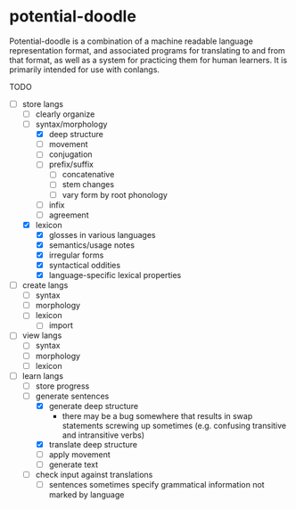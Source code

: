 # potential-doodle
Potential-doodle is a combination of a machine readable language representation format, and associated programs for translating to and from that format, as well as a system for practicing them for human learners. It is primarily intended for use with conlangs.

TODO
- [ ] store langs
  - [ ] clearly organize
  - [ ] syntax/morphology
    - [x] deep structure
    - [ ] movement
    - [ ] conjugation
    - [ ] prefix/suffix
      - [ ] concatenative
      - [ ] stem changes
      - [ ] vary form by root phonology
    - [ ] infix
    - [ ] agreement
  - [x] lexicon
    - [x] glosses in various languages
    - [x] semantics/usage notes
    - [x] irregular forms
    - [x] syntactical oddities
    - [x] language-specific lexical properties
- [ ] create langs
  - [ ] syntax
  - [ ] morphology
  - [ ] lexicon
    - [ ] import
- [ ] view langs
  - [ ] syntax
  - [ ] morphology
  - [ ] lexicon
- [ ] learn langs
  - [ ] store progress
  - [ ] generate sentences
    - [x] generate deep structure
      - there may be a bug somewhere that results in swap statements screwing up sometimes (e.g. confusing transitive and intransitive verbs)
    - [x] translate deep structure
    - [ ] apply movement
    - [ ] generate text
  - [ ] check input against translations
    - [ ] sentences sometimes specify grammatical information not marked by language
